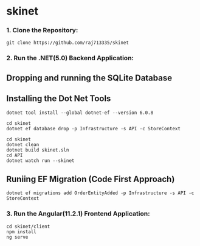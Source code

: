 # skinet
### 1. Clone the Repository:
```
git clone https://github.com/raj713335/skinet
```

### 2. Run the .NET(5.0) Backend Application:

## Dropping and running the SQLite Database

## Installing the Dot Net Tools

```
dotnet tool install --global dotnet-ef --version 6.0.8
```

```
cd skinet
dotnet ef database drop -p Infrastructure -s API -c StoreContext
```

```
cd skinet
dotnet clean
dotnet build skinet.sln
cd API
dotnet watch run --skinet
```

## Runiing EF Migration (Code First Approach)

```
dotnet ef migrations add OrderEntityAdded -p Infrastructure -s API -c StoreContext
```

### 3. Run the Angular(11.2.1) Frontend Application:

```
cd skinet/client
npm install
ng serve
```
